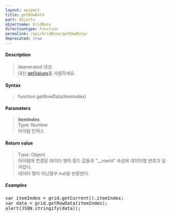 ```yaml
---
layout: apipost
title: getRowData
part: Objects
objectname: GridBase
directiontype: Function
permalink: /api/GridBase/getRowData/
deprecated: true
---
```



#### Description

> deprecated 대상.  
> 대신 [getValues](/api/GridView/getValues)를 사용하세요.  

#### Syntax

> function getRowData(itemIndex)  

#### Parameters

> **itemIndex**  
> Type: Number  
> 아이템 인덱스  

#### Return value

> Type: Object  
> 아이템에 연결된 데이터 행의 필드 값들과 "__rowId" 속성에 데이터행 번호가 담겨있다.  
> 데이터 행이 아닌경우 null을 반환한다.  

##### Examples 

<pre class="prettyprint">
var itemIndex = grid.getCurrent().itemIndex;
var data = grid.getRowData(itemIndex);
alert(JSON.stringify(data));
</pre>





